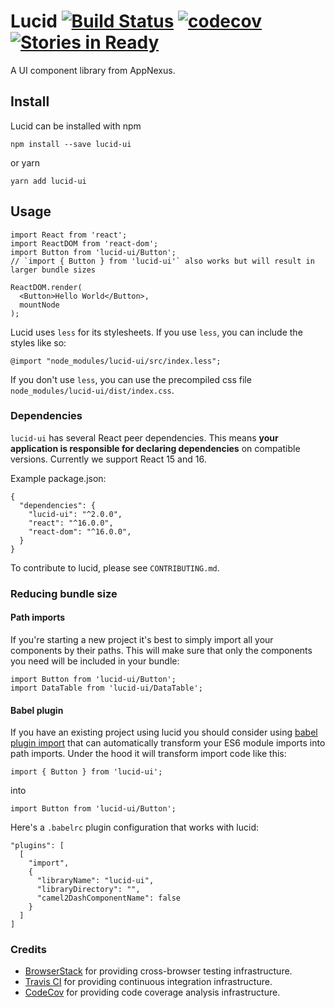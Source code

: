 # Lucid  [![Build Status](https://travis-ci.org/appnexus/lucid.svg?branch=master)](https://travis-ci.org/appnexus/lucid) [![codecov](https://codecov.io/gh/appnexus/lucid/branch/master/graph/badge.svg)](https://codecov.io/gh/appnexus/lucid) [![Stories in Ready](https://badge.waffle.io/appnexus/lucid.png?label=ready&title=Ready)](https://waffle.io/appnexus/lucid)

A UI component library from AppNexus.

## Install

Lucid can be installed with npm

    npm install --save lucid-ui

or yarn

    yarn add lucid-ui

## Usage

    import React from 'react';
    import ReactDOM from 'react-dom';
    import Button from 'lucid-ui/Button';
    // `import { Button } from 'lucid-ui'` also works but will result in larger bundle sizes

    ReactDOM.render(
      <Button>Hello World</Button>,
      mountNode
    );

Lucid uses `less` for its stylesheets. If you use `less`, you can include the
styles like so:

    @import "node_modules/lucid-ui/src/index.less";

If you don't use `less`, you can use the precompiled css file
`node_modules/lucid-ui/dist/index.css`.

### Dependencies

`lucid-ui` has several React peer dependencies. This means **your application
is responsible for declaring dependencies** on compatible versions. Currently
we support React 15 and 16.

Example package.json:

    {
      "dependencies": {
        "lucid-ui": "^2.0.0",
        "react": "^16.0.0",
        "react-dom": "^16.0.0",
      }
    }

To contribute to lucid, please see `CONTRIBUTING.md`.

### Reducing bundle size

#### Path imports

If you're starting a new project it's best to simply import all your components
by their paths. This will make sure that only the components you need will be
included in your bundle:

    import Button from 'lucid-ui/Button';
    import DataTable from 'lucid-ui/DataTable';

#### Babel plugin

If you have an existing project using lucid you should consider using [babel
plugin import][bpi] that can automatically transform your ES6 module imports
into path imports. Under the hood it will transform import code like this:

    import { Button } from 'lucid-ui';

into

    import Button from 'lucid-ui/Button';

Here's a `.babelrc` plugin configuration that works with lucid:

    "plugins": [
      [
        "import",
        {
          "libraryName": "lucid-ui",
          "libraryDirectory": "",
          "camel2DashComponentName": false
        }
      ]
    ]

### Credits

- [BrowserStack] for providing cross-browser testing infrastructure.
- [Travis CI] for providing continuous integration infrastructure.
- [CodeCov] for providing code coverage analysis infrastructure.

[BrowserStack]: https://www.browserstack.com/
[Travis CI]: https://travis-ci.org/
[CodeCov]: https://codecov.io
[bpi]: https://github.com/ant-design/babel-plugin-import
